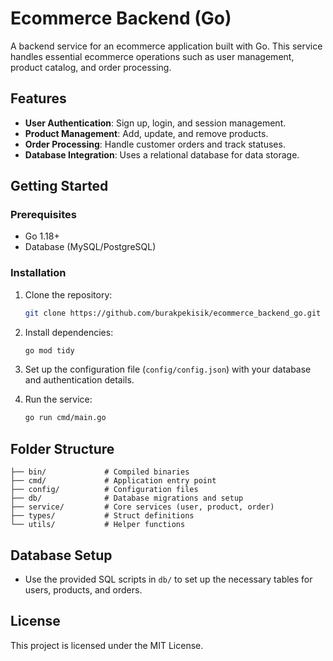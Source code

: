 # Ecommerce Backend (Go)

A backend service for an ecommerce application built with Go. This service handles essential ecommerce operations such as user management, product catalog, and order processing.

## Features

- **User Authentication**: Sign up, login, and session management.
- **Product Management**: Add, update, and remove products.
- **Order Processing**: Handle customer orders and track statuses.
- **Database Integration**: Uses a relational database for data storage.

## Getting Started

### Prerequisites

- Go 1.18+
- Database (MySQL/PostgreSQL)

### Installation

1. Clone the repository:
   ```bash
   git clone https://github.com/burakpekisik/ecommerce_backend_go.git
   ```

2. Install dependencies:
   ```bash
   go mod tidy
   ```

3. Set up the configuration file (`config/config.json`) with your database and authentication details.

4. Run the service:
   ```bash
   go run cmd/main.go
   ```

## Folder Structure

```plaintext
├── bin/             # Compiled binaries
├── cmd/             # Application entry point
├── config/          # Configuration files
├── db/              # Database migrations and setup
├── service/         # Core services (user, product, order)
├── types/           # Struct definitions
└── utils/           # Helper functions
```

## Database Setup

- Use the provided SQL scripts in `db/` to set up the necessary tables for users, products, and orders.

## License

This project is licensed under the MIT License.
